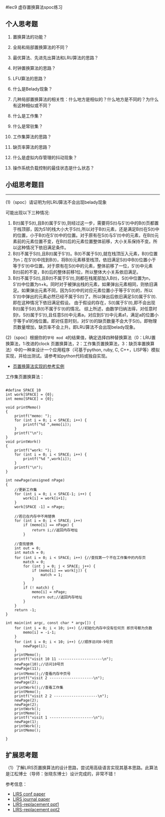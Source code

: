 #lec9 虚存置换算法spoc练习

## 个人思考题
1. 置换算法的功能？

2. 全局和局部置换算法的不同？

3. 最优算法、先进先出算法和LRU算法的思路？

4. 时钟置换算法的思路？

5. LFU算法的思路？

6. 什么是Belady现象？

7. 几种局部置换算法的相关性：什么地方是相似的？什么地方是不同的？为什么有这种相似或不同？

8. 什么是工作集？

9. 什么是常驻集？

10. 工作集算法的思路？

11. 缺页率算法的思路？

12. 什么是虚拟内存管理的抖动现象？

13. 操作系统负载控制的最佳状态是什么状态？

## 小组思考题目

----
(1)（spoc）请证明为何LRU算法不会出现belady现象

可能出现以下三种情况:

1.  B(t)属于S(t),且B(t)属于S’(t),则经过这一步，需要将S(t)与S’(t)中的B(t)页都置于栈顶部，因为S1的栈大小大于S(t),所以对于B(t)元素，还是满足B(t)在S(t)中的位置，小于B(t)在S’(t)中的位置。对于原有在S(t)与S’(t)中的元素，在B(t)元素前的元素位置不变，在B(t)后的元素位置整体前移，大小关系保持不变。所以这种情况下依旧满足条件。 
2.  B(t)不属于S(t),且B(t)属于S’(t)。B(t)不属于S(t),就在栈顶压入元素，B(t)位置为n；在S‘(t)中找到B(t)，将B(t)元素移至栈顶，依旧满足S(t)中B(t)位置小于等于S‘(t)中位置。对于原有在S(t)中的元素，整体前移了一位，S’(t)中元素B(t)前的不变，B(t)后的整体前移1位，所以整体大小关系依旧满足。 
3.  B(t)不属于S(t),且B(t)不属于S‘(t),则都在栈尾部加入B(t)，S(t)中位置为n，S’(t)中位置为n+k。同时对于被弹出栈的元素，如果弹出元素相同，则依旧满足。如果弹出元素不同，因为S(t)中的对应元素位置小于等于S‘(t)的，所以S’(t)中弹出的元素必然已经不属于S(t)了。所以弹出后依旧满足S(t)属于S‘(t).即在这种情况下依旧满足假设。 由于假设的存在，S(t)属于S’(t),即不会出现B(t)属于S(t),B(t)不属于S‘(t)的情况。 综上所述，由数学归纳法得，对任意时刻t，S(t)属于S’(t),且任意S(t)中元素a，对应到S’(t)中元素a1，满足a的位置小于等于a1的栈位置。即对任意时刻，对S’(t)的缺页数量不会大于S(t)。即物理页数量增加，缺页率不会上升。即LRU算法不会出现belady现象。


(2)（spoc）根据你的`学号 mod 4`的结果值，确定选择四种替换算法（0：LRU置换算法，1:改进的clock 页置换算法，2：工作集页置换算法，3：缺页率置换算法）中的一种来设计一个应用程序（可基于python, ruby, C, C++，LISP等）模拟实现，并给出测试。请参考如python代码或独自实现。
 - [页置换算法实现的参考实例](https://github.com/chyyuu/ucore_lab/blob/master/related_info/lab3/page-replacement-policy.py)

工作集页置换算法：
```

#define SPACE 10
int work[SPACE] = {0};
int memo[SPACE] = {0};

void printMemo()
{
    printf("memo: ");
    for (int i = 0; i < SPACE; i++) {
        printf("%d ",memo[i]);
    }
    printf("\n");
}
void printWork()
{
    printf("work: ");
    for (int i = 0; i < SPACE; i++) {
        printf("%d ",work[i]);
    }
    printf("\n");
}

int newPage(unsigned nPage)
{
    //更新工作集
    for (int i = 0; i < SPACE-1; i++) {
        work[i] = work[i+1];
    }
    work[SPACE -1] = nPage;
    
    //若已在内存中不用替换
    for (int i = 0; i < SPACE; i++)
        if (memo[i] == nPage) {
            return i;//返回内存地址
        }
    
    //查找替换
    int out = 0;
    int match = 0;
    for (int i = 0; i < SPACE; i++) {//查找第一个不在工作集中的内存页
        match = 0;
        for (int j = 0; j < SPACE; j++) {
            if (memo[i] == work[j]) {
                match = 1;
            }
        }
        if (! match) {
            memo[i] = nPage;
            return out;//返回内存地址
        }
    }
    return -1;
}

int main(int argc, const char * argv[]) {
    for (int i = 0; i < 10; i++) {//初始化内存中没有任何页 即页号都为负数
        memo[i] = -i-1;
    }
    for (int i = 0; i < 10; i++) {//顺序访问0-9号页
        newPage(i);
    }
    printMemo();
    printf("visit 10 11 --------------------\n");
    newPage(10);//访问10号页
    newPage(11);
    printMemo();//查看内存中页号
    printf("visit 2 --------------------\n");
    newPage(2);
    printWork();//查看工作集
    printMemo();
    printf("visit 2 2 --------------------\n");
    newPage(2);
    newPage(2);
    printWork();
    printMemo();
    printf("visit 1 --------------------\n");
    newPage(1);
    printWork();
    printMemo();
    
}
```

## 扩展思考题
（1）了解LIRS页置换算法的设计思路，尝试用高级语言实现其基本思路。此算法是江松博士（导师：张晓东博士）设计完成的，非常不错！

参考信息：

 - [LIRS conf paper](http://www.ece.eng.wayne.edu/~sjiang/pubs/papers/jiang02_LIRS.pdf)
 - [LIRS journal paper](http://www.ece.eng.wayne.edu/~sjiang/pubs/papers/jiang05_LIRS.pdf)
 - [LIRS-replacement ppt1](http://dragonstar.ict.ac.cn/course_09/XD_Zhang/(6)-LIRS-replacement.pdf)
 - [LIRS-replacement ppt2](http://www.ece.eng.wayne.edu/~sjiang/Projects/LIRS/sig02.ppt)

